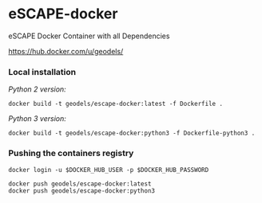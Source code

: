 # eSCAPE-docker

eSCAPE Docker Container with all Dependencies

https://hub.docker.com/u/geodels/


### Local installation

*Python 2 version:*

```
docker build -t geodels/escape-docker:latest -f Dockerfile .
```

*Python 3 version:*
```
docker build -t geodels/escape-docker:python3 -f Dockerfile-python3 .
```

### Pushing the containers registry

```
docker login -u $DOCKER_HUB_USER -p $DOCKER_HUB_PASSWORD
```

```
docker push geodels/escape-docker:latest
docker push geodels/escape-docker:python3
```
